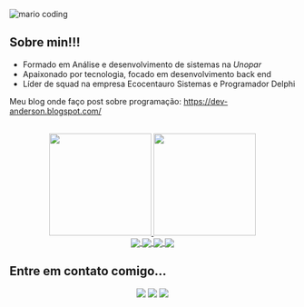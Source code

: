 ![mario coding](https://i.imgur.com/1ZvVkDc.gif)
<br>

## Sobre min!!!

- Formado em Análise e desenvolvimento de sistemas na *Unopar*
- Apaixonado por tecnologia, focado em desenvolvimento back end 
- Líder de squad na empresa Ecocentauro Sistemas e Programador Delphi

Meu blog onde faço post sobre programação: https://dev-anderson.blogspot.com/


<br>
<div align="center">
  <a href="https://github.com/Dev-Anderson">
  <img height="180em" src="https://github-readme-stats.vercel.app/api?username=Dev-Anderson&show_icons=true&theme=dracula&include_all_commits=true&count_private=true"/>
  <img height="180em" src="https://github-readme-stats.vercel.app/api/top-langs/?username=Dev-Anderson&layout=compact&langs_count=7&theme=dracula"/>
</div>

<div align="center">
 <a href="https://github.com/Dev-Anderson/golang">
  <img align="center" src="https://github-readme-stats.vercel.app/api/pin/?username=Dev-Anderson&repo=golang&theme=react&hide_border=true" />
</a>
<a href="https://github.com/Dev-Anderson/delphi">
  <img align="center" src="https://github-readme-stats.vercel.app/api/pin/?username=Dev-Anderson&repo=delphi&theme=react&hide_border=true" />
</a>
<a href="https://github.com/Dev-Anderson/html-css-js">
  <img align="center" src="https://github-readme-stats.vercel.app/api/pin/?username=Dev-Anderson&repo=html-css-js&theme=react&hide_border=true" />
</a>
<a href="https://github.com/Dev-Anderson/api-node-postgres">
  <img align="center" src="https://github-readme-stats.vercel.app/api/pin/?username=Dev-Anderson&repo=api-node-postgres&theme=react&hide_border=true" />
</a>
</div>

## Entre em contato comigo... 
 
<div align="center"> 
  <a href="https://www.instagram.com/adersoosilvaa/" target="_blank"><img src="https://img.shields.io/badge/-Instagram-%23E4405F?style=for-the-badge&logo=instagram&logoColor=white" target="_blank"></a>
  <a href = "mailto:adersoosilvaa@gmail.com"><img src="https://img.shields.io/badge/-Gmail-%23333?style=for-the-badge&logo=gmail&logoColor=white" target="_blank"></a>
  <a href="https://www.linkedin.com/in/anderson-silva-7591b1102/" target="_blank"><img src="https://img.shields.io/badge/-LinkedIn-%230077B5?style=for-the-badge&logo=linkedin&logoColor=white" target="_blank"></a>
 
 
</div>
